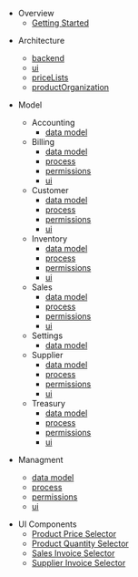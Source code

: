 <!-- docs/_sidebar.md -->

- Overview
  - [Getting Started](/accounting/database.md)

* Architecture

  - [backend](/backend/backend.md)
  - [ui](/architecture/ui.md)
  - [priceLists](/architecture/priceLists.md)
  - [productOrganization](/architecture/productOrganization.md)

* Model

  - Accounting
    - [data model](/accounting/database.md)

  * Billing
    - [data model](/billing/database.md)
    - [process](/billing/process.md)
    - [permissions](/billing/permissions.md)
    - [ui](/billing/ui.md)
  * Customer
    - [data model](/customer/database.md)
    - [process](/customer/process.md)
    - [permissions](/customer/permissions.md)
    - [ui](/customer/ui.md)
  * Inventory
    - [data model](/inventory/database.md)
    - [process](/inventory/process.md)
    - [permissions](/inventory/permissions.md)
    - [ui](/inventory/ui.md)
  * Sales
    - [data model](/sales/database.md)
    - [process](/sales/process.md)
    - [permissions](/sales/permissions.md)
    - [ui](/sales/ui.md)
  * Settings
    - [data model](/settings/database.md)
  * Supplier
    - [data model](/supplier/database.md)
    - [process](/supplier/process.md)
    - [permissions](/supplier/permissions.md)
    - [ui](/supplier/ui.md)
  * Treasury
    - [data model](/treasury/database.md)
    - [process](/treasury/process.md)
    - [permissions](/treasury/permissions.md)
    - [ui](/treasury/ui.md)

* Managment

  - [data model](/managment/database.md)
  - [process](/managment/process.md)
  - [permissions](/managment/permissions.md)
  - [ui](/managment/ui.md)

- UI Components
  - [Product Price Selector](/components/productPriceSelector.md)
  - [Product Quantity Selector](/components/productAmountSelector.md)
  - [Sales Invoice Selector](/components/salesInvoicePaymentSelector)
  - [Supplier Invoice Selector](/components/supplyInvoicePaymentSelector)
